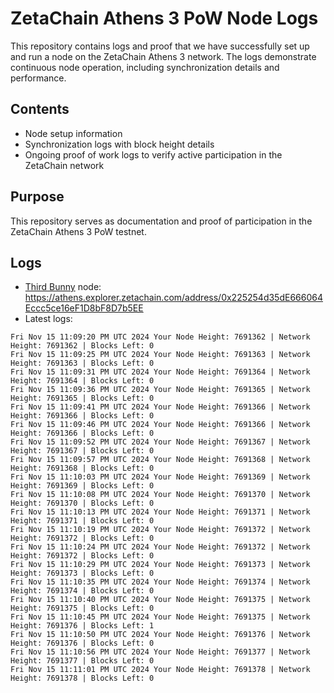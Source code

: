 # ZetaChain Athens 3 PoW Node Logs
This repository contains logs and proof that we have successfully set up and run a node on the ZetaChain Athens 3 network. The logs demonstrate continuous node operation, including synchronization details and performance.

## Contents
- Node setup information
- Synchronization logs with block height details
- Ongoing proof of work logs to verify active participation in the ZetaChain network

## Purpose
This repository serves as documentation and proof of participation in the ZetaChain Athens 3 PoW testnet.

## Logs

- [Third Bunny](https://thirdbunny.xyz/) node: https://athens.explorer.zetachain.com/address/0x225254d35dE666064Eccc5ce16eF1D8bF8D7b5EE
- Latest logs:
```
Fri Nov 15 11:09:20 PM UTC 2024 Your Node Height: 7691362 | Network Height: 7691362 | Blocks Left: 0
Fri Nov 15 11:09:25 PM UTC 2024 Your Node Height: 7691363 | Network Height: 7691363 | Blocks Left: 0
Fri Nov 15 11:09:31 PM UTC 2024 Your Node Height: 7691364 | Network Height: 7691364 | Blocks Left: 0
Fri Nov 15 11:09:36 PM UTC 2024 Your Node Height: 7691365 | Network Height: 7691365 | Blocks Left: 0
Fri Nov 15 11:09:41 PM UTC 2024 Your Node Height: 7691366 | Network Height: 7691366 | Blocks Left: 0
Fri Nov 15 11:09:46 PM UTC 2024 Your Node Height: 7691366 | Network Height: 7691366 | Blocks Left: 0
Fri Nov 15 11:09:52 PM UTC 2024 Your Node Height: 7691367 | Network Height: 7691367 | Blocks Left: 0
Fri Nov 15 11:09:57 PM UTC 2024 Your Node Height: 7691368 | Network Height: 7691368 | Blocks Left: 0
Fri Nov 15 11:10:03 PM UTC 2024 Your Node Height: 7691369 | Network Height: 7691369 | Blocks Left: 0
Fri Nov 15 11:10:08 PM UTC 2024 Your Node Height: 7691370 | Network Height: 7691370 | Blocks Left: 0
Fri Nov 15 11:10:13 PM UTC 2024 Your Node Height: 7691371 | Network Height: 7691371 | Blocks Left: 0
Fri Nov 15 11:10:19 PM UTC 2024 Your Node Height: 7691372 | Network Height: 7691372 | Blocks Left: 0
Fri Nov 15 11:10:24 PM UTC 2024 Your Node Height: 7691372 | Network Height: 7691372 | Blocks Left: 0
Fri Nov 15 11:10:29 PM UTC 2024 Your Node Height: 7691373 | Network Height: 7691373 | Blocks Left: 0
Fri Nov 15 11:10:35 PM UTC 2024 Your Node Height: 7691374 | Network Height: 7691374 | Blocks Left: 0
Fri Nov 15 11:10:40 PM UTC 2024 Your Node Height: 7691375 | Network Height: 7691375 | Blocks Left: 0
Fri Nov 15 11:10:45 PM UTC 2024 Your Node Height: 7691375 | Network Height: 7691376 | Blocks Left: 1
Fri Nov 15 11:10:50 PM UTC 2024 Your Node Height: 7691376 | Network Height: 7691376 | Blocks Left: 0
Fri Nov 15 11:10:56 PM UTC 2024 Your Node Height: 7691377 | Network Height: 7691377 | Blocks Left: 0
Fri Nov 15 11:11:01 PM UTC 2024 Your Node Height: 7691378 | Network Height: 7691378 | Blocks Left: 0
```
